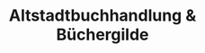 ---
title: "Altstadtbuchhandlung & Büchergilde"
url: /bonn/altstadtbuchhandlung-und-buechergilde/
shop: Bücher
---